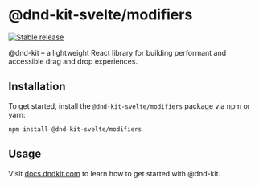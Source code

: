 # @dnd-kit-svelte/modifiers

[![Stable release](https://img.shields.io/npm/v/@dnd-kit-svelte/modifiers.svg)](https://npm.im/@dnd-kit-svelte/modifiers)

@dnd-kit – a lightweight React library for building performant and accessible drag and drop experiences.

## Installation

To get started, install the `@dnd-kit-svelte/modifiers` package via npm or yarn:

```
npm install @dnd-kit-svelte/modifiers
```

## Usage

Visit [docs.dndkit.com](https://docs.dndkit.com) to learn how to get started with @dnd-kit.
